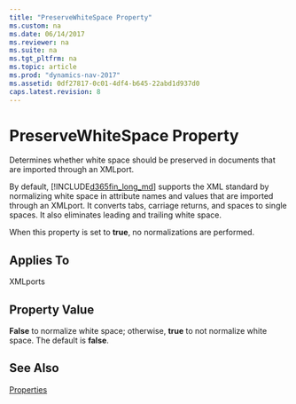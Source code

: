 ```yaml
---
title: "PreserveWhiteSpace Property"
ms.custom: na
ms.date: 06/14/2017
ms.reviewer: na
ms.suite: na
ms.tgt_pltfrm: na
ms.topic: article
ms.prod: "dynamics-nav-2017"
ms.assetid: 0df27817-0c01-4df4-b645-22abd1d937d0
caps.latest.revision: 8
---
```

# PreserveWhiteSpace Property
Determines whether white space should be preserved in documents that are imported through an XMLport.  
  
 By default, [!INCLUDE[d365fin_long_md](../includes/d365fin_long_md.md)] supports the XML standard by normalizing white space in attribute names and values that are imported through an XMLport. It converts tabs, carriage returns, and spaces to single spaces. It also eliminates leading and trailing white space.  
  
 When this property is set to **true**, no normalizations are performed.  
  
## Applies To  
 XMLports  
  
## Property Value  
 **False** to normalize white space; otherwise, **true** to not normalize white space. The default is **false**.  
  
## See Also  
 [Properties](devenv-properties.md)